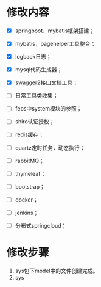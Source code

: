 # 修改内容
- [x] springboot、mybatis框架搭建；
- [x] mybatis，pagehelper工具整合；
- [x] logback日志；
- [x] mysql代码生成器；
- [x] swagger2接口文档工具；
- [ ] 日常工具类收集；
- [ ] febs中system模块的参照；
- [ ] shiro认证授权；
- [ ] redis缓存；
- [ ] quartz定时任务，动态执行；
- [ ] rabbitMQ；
- [ ] thymeleaf；
- [ ] bootstrap；
- [ ] docker；
- [ ] jenkins；
- [ ] 分布式springcloud；


# 修改步骤
1. sys包下model中的文件创建完成。
2. sys
